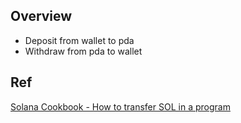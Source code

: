 ## Overview
- Deposit from wallet to pda
- Withdraw from pda to wallet

## Ref
[Solana Cookbook - How to transfer SOL in a program](https://solanacookbook.com/references/programs.html#how-to-transfer-sol-in-a-program)